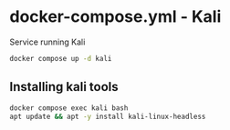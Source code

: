 # docker-compose.yml - Kali

Service running Kali

```bash
docker compose up -d kali
```

## Installing kali tools

```bash
docker compose exec kali bash
apt update && apt -y install kali-linux-headless
```
